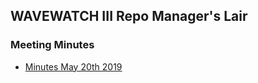 ## WAVEWATCH III Repo Manager's Lair

### Meeting Minutes

- [Minutes May 20th 2019](https://noaa-emc.github.io/WW3/repoadmin/9773878d237ad1f0b31f1354f3b87239c0805fba/Minutes_20190520/)
